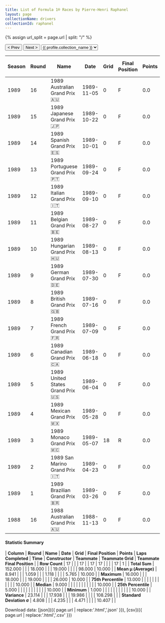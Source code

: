```yaml
---
title: List of Formula 1® Races by Pierre-Henri Raphanel
layout: page
collectionName: drivers
collectionId: raphanel
---
```


{% assign url_split = page.url | split: "/" %}
<div id="collection-navigation">
<button onclick="selector.options[selector.selectedIndex-1].value && (window.location = selector.options[selector.selectedIndex-1].value);">&lt; Prev</button>
<button onclick="selector.options[selector.selectedIndex+1].value && (window.location = selector.options[selector.selectedIndex+1].value);">Next &gt;</button>
<select id="selector" onchange="this.options[this.selectedIndex].value && (window.location = this.options[this.selectedIndex].value);">
  {% for collectionId in site.data[page.collectionName].refs %}
    {% if collectionId == page.collectionId %}
      {% assign selected = "selected" %}
    {% else %}
      {% assign selected = "" %}
    {% endif %}
    {% assign profile = site.data[page.collectionName][collectionId].profile %}
    <option value="/f1/{{ page.collectionName }}/{{ collectionId }}/{{ url_split[4] }}" {{ selected }}>{{ profile.collection_name }}</option>
  {% endfor %}
</select>
</div>

| Season | Round | Name | Date | Grid | Final Position | Points | Laps Completed | Time | Constructor | Teammate | Teammate Grid | Teammate Final Position |
|--|--|--|--|--|--|--|--|--|--|--|--|--|
| 1989 | 16 | 1989 Australian Grand Prix 🇦🇺 | 1989-11-05 | 0 | F | 0.0 | 0 |   | Rial 🇩🇪 | [Bertrand Gachot 🇧🇪](/f1/drivers/gachot) | 0 | F |
| 1989 | 15 | 1989 Japanese Grand Prix 🇯🇵 | 1989-10-22 | 0 | F | 0.0 | 0 |   | Rial 🇩🇪 | [Bertrand Gachot 🇧🇪](/f1/drivers/gachot) | 0 | F |
| 1989 | 14 | 1989 Spanish Grand Prix 🇪🇸 | 1989-10-01 | 0 | F | 0.0 | 0 |   | Rial 🇩🇪 | [Gregor Foitek 🇨🇭](/f1/drivers/foitek) | 0 | F |
| 1989 | 13 | 1989 Portuguese Grand Prix 🇵🇹 | 1989-09-24 | 0 | F | 0.0 | 0 |   | Rial 🇩🇪 | [Christian Danner 🇩🇪](/f1/drivers/danner) | 0 | F |
| 1989 | 12 | 1989 Italian Grand Prix 🇮🇹 | 1989-09-10 | 0 | F | 0.0 | 0 |   | Rial 🇩🇪 | [Christian Danner 🇩🇪](/f1/drivers/danner) | 0 | F |
| 1989 | 11 | 1989 Belgian Grand Prix 🇧🇪 | 1989-08-27 | 0 | F | 0.0 | 0 |   | Rial 🇩🇪 | [Christian Danner 🇩🇪](/f1/drivers/danner) | 0 | F |
| 1989 | 10 | 1989 Hungarian Grand Prix 🇭🇺 | 1989-08-13 | 0 | F | 0.0 | 0 |   | Coloni 🇮🇹 | [Roberto Moreno 🇧🇷](/f1/drivers/moreno) | 0 | F |
| 1989 | 9 | 1989 German Grand Prix 🇩🇪 | 1989-07-30 | 0 | F | 0.0 | 0 |   | Coloni 🇮🇹 | [Roberto Moreno 🇧🇷](/f1/drivers/moreno) | 0 | F |
| 1989 | 8 | 1989 British Grand Prix 🇬🇧 | 1989-07-16 | 0 | F | 0.0 | 0 |   | Coloni 🇮🇹 | [Roberto Moreno 🇧🇷](/f1/drivers/moreno) | 23 | R |
| 1989 | 7 | 1989 French Grand Prix 🇫🇷 | 1989-07-09 | 0 | F | 0.0 | 0 |   | Coloni 🇮🇹 | [Roberto Moreno 🇧🇷](/f1/drivers/moreno) | 0 | F |
| 1989 | 6 | 1989 Canadian Grand Prix 🇨🇦 | 1989-06-18 | 0 | F | 0.0 | 0 |   | Coloni 🇮🇹 | [Roberto Moreno 🇧🇷](/f1/drivers/moreno) | 26 | R |
| 1989 | 5 | 1989 United States Grand Prix 🇺🇸 | 1989-06-04 | 0 | F | 0.0 | 0 |   | Coloni 🇮🇹 | [Roberto Moreno 🇧🇷](/f1/drivers/moreno) | 0 | F |
| 1989 | 4 | 1989 Mexican Grand Prix 🇲🇽 | 1989-05-28 | 0 | F | 0.0 | 0 |   | Coloni 🇮🇹 | [Roberto Moreno 🇧🇷](/f1/drivers/moreno) | 0 | F |
| 1989 | 3 | 1989 Monaco Grand Prix 🇲🇨 | 1989-05-07 | 18 | R | 0.0 | 19 |   | Coloni 🇮🇹 | [Roberto Moreno 🇧🇷](/f1/drivers/moreno) | 25 | R |
| 1989 | 2 | 1989 San Marino Grand Prix 🇮🇹 | 1989-04-23 | 0 | F | 0.0 | 0 |   | Coloni 🇮🇹 | [Roberto Moreno 🇧🇷](/f1/drivers/moreno) | 0 | F |
| 1989 | 1 | 1989 Brazilian Grand Prix 🇧🇷 | 1989-03-26 | 0 | F | 0.0 | 0 |   | Coloni 🇮🇹 | [Roberto Moreno 🇧🇷](/f1/drivers/moreno) | 0 | F |
| 1988 | 16 | 1988 Australian Grand Prix 🇦🇺 | 1988-11-13 | 0 | F | 0.0 | 0 |   | Larrousse 🇫🇷 | [Philippe Alliot 🇫🇷](/f1/drivers/alliot) | 24 | 10 |

#### Statistic Summary

| **Column** | **Round** | **Name** | **Date** | **Grid** | **Final Position** | **Points** | **Laps Completed** | **Time** | **Constructor** | **Teammate** | **Teammate Grid** | **Teammate Final Position** |
| **Row Count** | 17 |  |  | 17 |  | 17 | 17 |  |  |  | 17 | 1 |
| **Total Sum** | 152.000 |  |  | 18.000 |  |  | 19.000 |  |  |  | 98.000 | 10.000 |
| **Mean μ (Average)** | 8.941 |  |  | 1.059 |  |  | 1.118 |  |  |  | 5.765 | 10.000 |
| **Maximum** | 16.000 |  |  | 18.000 |  |  | 19.000 |  |  |  | 26.000 | 10.000 |
| **75th Percentile** | 13.000 |  |  |  |  |  |  |  |  |  |  | 10.000 |
| **Median** | 9.000 |  |  |  |  |  |  |  |  |  |  | 10.000 |
| **25th Percentile** | 5.000 |  |  |  |  |  |  |  |  |  |  | 10.000 |
| **Minimum** | 1.000 |  |  |  |  |  |  |  |  |  |  | 10.000 |
| **Variance** | 23.114 |  |  | 17.938 |  |  | 19.986 |  |  |  | 108.298 |  |
| **Standard Deviation σ** | 4.808 |  |  | 4.235 |  |  | 4.471 |  |  |  | 10.407 |  |

Download data: [json]({{ page.url | replace:'.html','.json' }}), [csv]({{ page.url | replace:'.html','.csv' }})
